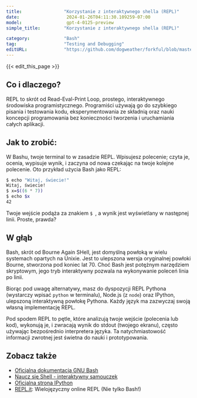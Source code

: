 ```yaml
---
title:                "Korzystanie z interaktywnego shella (REPL)"
date:                  2024-01-26T04:11:30.109259-07:00
model:                 gpt-4-0125-preview
simple_title:         "Korzystanie z interaktywnego shella (REPL)"

category:             "Bash"
tag:                  "Testing and Debugging"
editURL:              "https://github.com/dogweather/forkful/blob/master/content/pl/bash/using-an-interactive-shell-repl.md"
---
```


{{< edit_this_page >}}

## Co i dlaczego?
REPL to skrót od Read-Eval-Print Loop, prostego, interaktywnego środowiska programistycznego. Programiści używają go do szybkiego pisania i testowania kodu, eksperymentowania ze składnią oraz nauki koncepcji programowania bez konieczności tworzenia i uruchamiania całych aplikacji.

## Jak to zrobić:
W Bashu, twoje terminal to w zasadzie REPL. Wpisujesz polecenie; czyta je, ocenia, wypisuje wynik, i zaczyna od nowa czekając na twoje kolejne polecenie. Oto przykład użycia Bash jako REPL:

```Bash
$ echo "Witaj, świecie!"
Witaj, świecie!
$ x=$((6 * 7))
$ echo $x
42
```

Twoje wejście podąża za znakiem `$ `, a wynik jest wyświetlany w następnej linii. Proste, prawda?

## W głąb
Bash, skrót od Bourne Again SHell, jest domyślną powłoką w wielu systemach opartych na Unixie. Jest to ulepszona wersja oryginalnej powłoki Bourne, stworzona pod koniec lat 70. Choć Bash jest potężnym narzędziem skryptowym, jego tryb interaktywny pozwala na wykonywanie poleceń linia po linii.

Biorąc pod uwagę alternatywy, masz do dyspozycji REPL Pythona (wystarczy wpisać `python` w terminalu), Node.js (z `node`) oraz IPython, ulepszoną interaktywną powłokę Pythona. Każdy język ma zazwyczaj swoją własną implementację REPL.

Pod spodem REPL to pętle, które analizują twoje wejście (polecenia lub kod), wykonują je, i zwracają wynik do stdout (twojego ekranu), często używając bezpośrednio interpretera języka. Ta natychmiastowość informacji zwrotnej jest świetna do nauki i prototypowania.

## Zobacz także
- [Oficjalna dokumentacja GNU Bash](https://gnu.org/software/bash/manual/bash.html)
- [Naucz się Shell - interaktywny samouczek](https://www.learnshell.org/)
- [Oficjalna strona IPython](https://ipython.org/)
- [REPL.it](https://replit.com/): Wielojęzyczny online REPL (Nie tylko Bash!)
